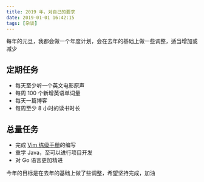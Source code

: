 ```yaml
---
title: 2019 年，对自己的要求
date: 2019-01-01 16:42:15
tags: [杂谈]
---
```


每年的元旦，我都会做一个年度计划，会在去年的基础上做一些调整，适当增加或减少
<!-- more --><!-- toc -->
## 定期任务

- 每天至少听一个英文电影原声
- 每周 100 个新增英语单词量
- 每天一篇博客
- 每周至少 8 小时的读书时长

## 总量任务

- 完成 [Vim 练级手册](https://vim.wxnacy.com/)的编写
- 重学 Java，至可以进行项目开发
- 对 Go 语言更加精进

今年的目标是在去年的基础上做了些调整，希望坚持完成，加油
